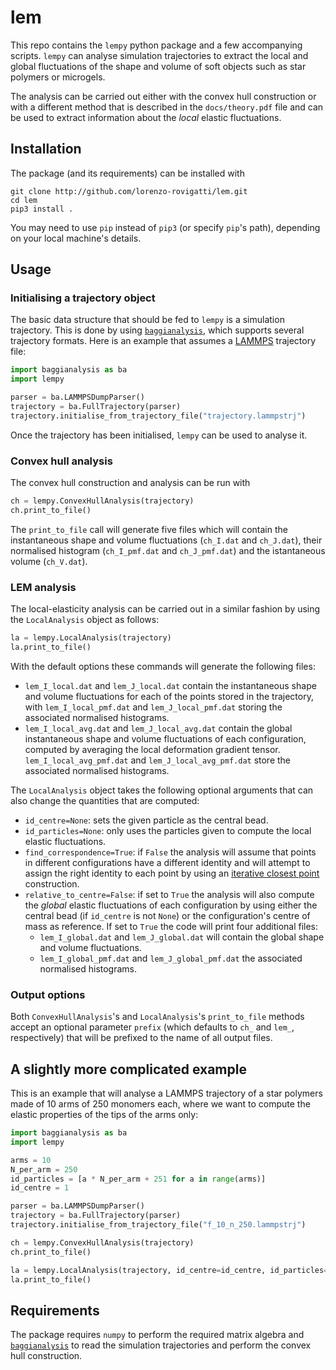 # lem

This repo contains the `lempy` python package and a few accompanying scripts. `lempy` can analyse simulation trajectories to extract the local and global fluctuations of the shape and volume of soft objects such as star polymers or microgels.

The analysis can be carried out either with the convex hull construction or with a different method that is described in the `docs/theory.pdf` file and can be used to extract information about the *local* elastic fluctuations.

## Installation

The package (and its requirements) can be installed with 

```
git clone http://github.com/lorenzo-rovigatti/lem.git
cd lem
pip3 install .
```

You may need to use `pip` instead of `pip3` (or specify `pip`'s path), depending on your local machine's details.

## Usage

### Initialising a trajectory object

The basic data structure that should be fed to `lempy` is a simulation trajectory. This is done by using [`baggianalysis`](https://github.com/lorenzo-rovigatti/baggianalysis), which supports several trajectory formats. Here is an example that assumes a [LAMMPS](https://lammps.sandia.gov/) trajectory file:

```Python
import baggianalysis as ba
import lempy

parser = ba.LAMMPSDumpParser()
trajectory = ba.FullTrajectory(parser)
trajectory.initialise_from_trajectory_file("trajectory.lammpstrj")
```

Once the trajectory has been initialised, `lempy` can be used to analyse it. 

### Convex hull analysis

The convex hull construction and analysis can be run with

```Python
ch = lempy.ConvexHullAnalysis(trajectory)
ch.print_to_file()
```

The `print_to_file` call will generate five files which will contain the instantaneous shape and volume fluctuations (`ch_I.dat` and `ch_J.dat`), their normalised histogram (`ch_I_pmf.dat` and `ch_J_pmf.dat`) and the istantaneous volume (`ch_V.dat`). 

### LEM analysis

The local-elasticity analysis can be carried out in a similar fashion by using the `LocalAnalysis` object as follows:

```Python
la = lempy.LocalAnalysis(trajectory)
la.print_to_file()
```

With the default options these commands will generate the following files:
* `lem_I_local.dat` and `lem_J_local.dat` contain the instantaneous shape and volume fluctuations for each of the points stored in the trajectory, with `lem_I_local_pmf.dat` and `lem_J_local_pmf.dat` storing the associated normalised histograms.
* `lem_I_local_avg.dat` and `lem_J_local_avg.dat` contain the global instantaneous shape and volume fluctuations of each configuration, computed by averaging the local deformation gradient tensor. `lem_I_local_avg_pmf.dat` and `lem_J_local_avg_pmf.dat` store the associated normalised histograms.
	
The `LocalAnalysis` object takes the following optional arguments that can also change the quantities that are computed:
* `id_centre=None`: sets the given particle as the central bead.
* `id_particles=None`: only uses the particles given to compute the local elastic fluctuations.
* `find_correspondence=True`: if `False` the analysis will assume that points in different configurations have a different identity and will attempt to assign the right identity to each point by using an [iterative closest point](https://en.wikipedia.org/wiki/Iterative_closest_point) construction.
* `relative_to_centre=False`: if set to `True` the analysis will also compute the *global* elastic fluctuations of each configuration by using either the central bead (if `id_centre` is not `None`) or the configuration's centre of mass as reference. If set to `True` the code will print four additional files:
	* `lem_I_global.dat` and `lem_J_global.dat` will contain the global shape and volume fluctuations.
	* `lem_I_global_pmf.dat` and `lem_J_global_pmf.dat` the associated normalised histograms.
	
### Output options

Both `ConvexHullAnalysis`'s and `LocalAnalysis`'s `print_to_file` methods accept an optional parameter `prefix` (which defaults to `ch_` and `lem_`, respectively) that will be prefixed to the name of all output files.

## A slightly more complicated example

This is an example that will analyse a LAMMPS trajectory of a star polymers made of 10 arms of 250 monomers each, where we want to compute the elastic properties of the tips of the arms only:  

```Python
import baggianalysis as ba
import lempy

arms = 10
N_per_arm = 250
id_particles = [a * N_per_arm + 251 for a in range(arms)]
id_centre = 1

parser = ba.LAMMPSDumpParser()
trajectory = ba.FullTrajectory(parser)
trajectory.initialise_from_trajectory_file("f_10_n_250.lammpstrj")

ch = lempy.ConvexHullAnalysis(trajectory)
ch.print_to_file()

la = lempy.LocalAnalysis(trajectory, id_centre=id_centre, id_particles=id_particles, find_correspondence=True, relative_to_centre=True)
la.print_to_file()
```

## Requirements

The package requires `numpy` to perform the required matrix algebra and [`baggianalysis`](https://github.com/lorenzo-rovigatti/baggianalysis) to read the simulation trajectories and perform the convex hull construction. 

